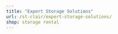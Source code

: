 ```yaml
---
title: "Expert Storage Solutions"
url: /st-clair/expert-storage-solutions/
shop: storage rental
---
```

